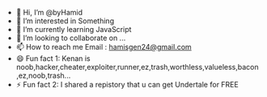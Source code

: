 - 👋 Hi, I’m @byHamid
- 👀 I’m interested in Something
- 🌱 I’m currently learning JavaScript
- 💞️ I’m looking to collaborate on ...
- 📫 How to reach me Email : hamisgen24@gmail.com
- 😄 Fun fact 1: Kenan is noob,hacker,cheater,exploiter,runner,ez,trash,worthless,valueless,bacon,ez,noob,trash...
- ⚡ Fun fact 2: I shared a repistory that u can get Undertale for FREE

<!---
byHamid/byHamid is a ✨ special ✨ repository because its `README.md` (this file) appears on your GitHub profile.
You can click the Preview link to take a look at your changes.
--->
